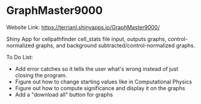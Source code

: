 # GraphMaster9000

Website Link: https://terrianl.shinyapps.io/GraphMaster9000/

Shiny App for cellpathfinder cell_stats file input, outputs graphs, control-normalized graphs, and background subtracted/control-normalized graphs.


To Do List:
  - Add error catches so it tells the user what's wrong instead of just closing the program.
  - Figure out how to change starting values like in Computational Physics
  - Figure out how to compute significance and display it on the graphs
  - Add a "download all" button for graphs
